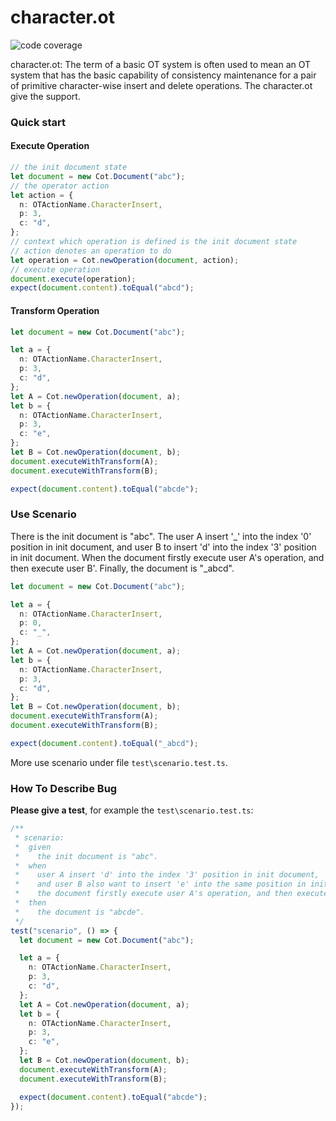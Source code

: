 # character.ot

![code coverage](https://img.shields.io/badge/coverage-94%25-brightgreen)

character.ot: The term of a basic OT system is often used to mean an OT system that has the basic capability of consistency maintenance for a pair of primitive character-wise insert and delete operations. The character.ot give the support.

### Quick start

#### Execute Operation

```typescript
// the init document state
let document = new Cot.Document("abc");
// the operator action
let action = {
  n: OTActionName.CharacterInsert,
  p: 3,
  c: "d",
};
// context which operation is defined is the init document state
// action denotes an operation to do
let operation = Cot.newOperation(document, action);
// execute operation
document.execute(operation);
expect(document.content).toEqual("abcd");
```

#### Transform Operation

```typescript
let document = new Cot.Document("abc");

let a = {
  n: OTActionName.CharacterInsert,
  p: 3,
  c: "d",
};
let A = Cot.newOperation(document, a);
let b = {
  n: OTActionName.CharacterInsert,
  p: 3,
  c: "e",
};
let B = Cot.newOperation(document, b);
document.executeWithTransform(A);
document.executeWithTransform(B);

expect(document.content).toEqual("abcde");
```

### Use Scenario

There is the init document is "abc". The user A insert '_' into the index '0' position in init document, and user B to insert 'd' into the index '3' position  in init document. When the document firstly execute user A's operation, and then execute user B'. Finally, the document is "_abcd".

```typescript
let document = new Cot.Document("abc");

let a = {
  n: OTActionName.CharacterInsert,
  p: 0,
  c: "_",
};
let A = Cot.newOperation(document, a);
let b = {
  n: OTActionName.CharacterInsert,
  p: 3,
  c: "d",
};
let B = Cot.newOperation(document, b);
document.executeWithTransform(A);
document.executeWithTransform(B);

expect(document.content).toEqual("_abcd");
```

More use scenario under file `test\scenario.test.ts`.

### How To Describe Bug

**Please give a test**, for example the `test\scenario.test.ts`:

```typescript
/**
 * scenario:
 *  given
 *    the init document is "abc".
 *  when
 *    user A insert 'd' into the index '3' position in init document,
 *    and user B also want to insert 'e' into the same position in init document.
 *    the document firstly execute user A's operation, and then execute user B'.
 *  then
 *    the document is "abcde".
 */
test("scenario", () => {
  let document = new Cot.Document("abc");

  let a = {
    n: OTActionName.CharacterInsert,
    p: 3,
    c: "d",
  };
  let A = Cot.newOperation(document, a);
  let b = {
    n: OTActionName.CharacterInsert,
    p: 3,
    c: "e",
  };
  let B = Cot.newOperation(document, b);
  document.executeWithTransform(A);
  document.executeWithTransform(B);

  expect(document.content).toEqual("abcde");
});
```
